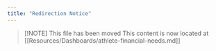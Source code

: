 ```yaml
---
title: "Redirection Notice"
---
```


> [\!NOTE] This file has been moved
> This content is now located at [[Resources/Dashboards/athlete-financial-needs.md]]

